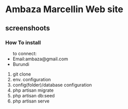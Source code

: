 
<h1>Ambaza Marcellin Web site</h1>

<h2>screenshoots</h2>

<h3>How To install</h3>
<p>
    <ul>to connect:
        <li>Email:ambaza@gmail.com</li>
        <li>Burundi</li>
    </ul>
</p>
<ol>
    <li>git clone </li>
    <li>env. configuration</li>
    <li>config(folder)/database configuration</li>
    <li>php artisan migrate</li>
    <li>php artisan db:seed</li>
    <li>php artisan serve</li>
</ol>
